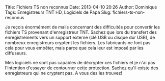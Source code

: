 Title: Fichiers TS non reconnus
Date: 2013-04-10 20:26
Author: Dominique
Tags: Enregistreurs TNT HD, Logiciels de Papa
Slug: fichiers-ts-non-reconnus

Je reçois énormément de mails concernant des difficultés pour convertir
les fichiers TS provenant d'enregistreur TNT. Sachez que lors du
transfert des enregistrements vers un support externe (clé USB ou disque
dur USB), de nombreux enregistreurs cryptent les fichiers. Les
fabricants ne font pas cela pour vous embêter, mais parce que cela leur
est imposé par les diffuseurs.

Mes logiciels ne sont pas capables de décrypter ces fichiers et je n'ai
pas l'intention d'essayer de contourner cette protection. Sachez qu'il
existe des enregistreurs qui ne cryptent pas. A vous des les trouvez!


